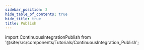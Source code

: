 ```yaml
---
sidebar_position: 2
hide_table_of_contents: true
hide_title: true
title: Publish
---
```


<!-- # CI Publish -->

<!-- Custom component -->

import ContinuousIntegrationPublish from '@site/src/components/Tutorials/ContinuousIntegration_Publish';

<ContinuousIntegrationPublish />
